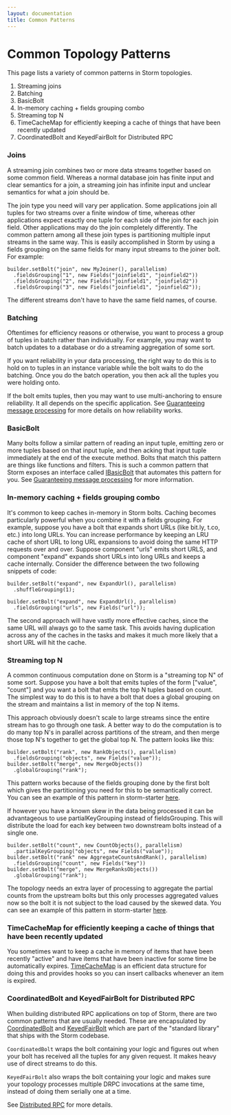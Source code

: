 ```yaml
---
layout: documentation
title: Common Patterns
---
```

<!--Content Begin-->
<div class="content">
	<div class="container-fluid">
    	<div class="row">
        	<div class="col-md-12">
            	<h1 class="page-title">Common Topology Patterns</h1>
                <p>This page lists a variety of common patterns in Storm topologies.</p>
<ol>
<li>Streaming joins</li>
<li>Batching</li>
<li>BasicBolt</li>
<li>In-memory caching + fields grouping combo</li>
<li>Streaming top N</li>
<li>TimeCacheMap for efficiently keeping a cache of things that have been recently updated</li>
<li>CoordinatedBolt and KeyedFairBolt for Distributed RPC</li>
</ol>

<h3>Joins</h3>

<p>A streaming join combines two or more data streams together based on some common field. Whereas a normal database join has finite input and clear semantics for a join, a streaming join has infinite input and unclear semantics for what a join should be.</p>

<p>The join type you need will vary per application. Some applications join all tuples for two streams over a finite window of time, whereas other applications expect exactly one tuple for each side of the join for each join field. Other applications may do the join completely differently. The common pattern among all these join types is partitioning multiple input streams in the same way. This is easily accomplished in Storm by using a fields grouping on the same fields for many input streams to the joiner bolt. For example:</p>
<div class="highlight"><pre><code class="language-java" data-lang="java"><span class="n">builder</span><span class="o">.</span><span class="na">setBolt</span><span class="o">(</span><span class="s">"join"</span><span class="o">,</span> <span class="k">new</span> <span class="nf">MyJoiner</span><span class="o">(),</span> <span class="n">parallelism</span><span class="o">)</span>
  <span class="o">.</span><span class="na">fieldsGrouping</span><span class="o">(</span><span class="s">"1"</span><span class="o">,</span> <span class="k">new</span> <span class="nf">Fields</span><span class="o">(</span><span class="s">"joinfield1"</span><span class="o">,</span> <span class="s">"joinfield2"</span><span class="o">))</span>
  <span class="o">.</span><span class="na">fieldsGrouping</span><span class="o">(</span><span class="s">"2"</span><span class="o">,</span> <span class="k">new</span> <span class="nf">Fields</span><span class="o">(</span><span class="s">"joinfield1"</span><span class="o">,</span> <span class="s">"joinfield2"</span><span class="o">))</span>
  <span class="o">.</span><span class="na">fieldsGrouping</span><span class="o">(</span><span class="s">"3"</span><span class="o">,</span> <span class="k">new</span> <span class="nf">Fields</span><span class="o">(</span><span class="s">"joinfield1"</span><span class="o">,</span> <span class="s">"joinfield2"</span><span class="o">));</span>
</code></pre></div>
<p>The different streams don't have to have the same field names, of course.</p>

<h3>Batching</h3>

<p>Oftentimes for efficiency reasons or otherwise, you want to process a group of tuples in batch rather than individually. For example, you may want to batch updates to a database or do a streaming aggregation of some sort.</p>

<p>If you want reliability in your data processing, the right way to do this is to hold on to tuples in an instance variable while the bolt waits to do the batching. Once you do the batch operation, you then ack all the tuples you were holding onto.</p>

<p>If the bolt emits tuples, then you may want to use multi-anchoring to ensure reliability. It all depends on the specific application. See <a href="guaranteeing-message-processing.html">Guaranteeing message processing</a> for more details on how reliability works.</p>

<h3>BasicBolt</h3>

<p>Many bolts follow a similar pattern of reading an input tuple, emitting zero or more tuples based on that input tuple, and then acking that input tuple immediately at the end of the execute method. Bolts that match this pattern are things like functions and filters. This is such a common pattern that Storm exposes an interface called <a href="https://storm.apache.org/javadoc/apidocs/backtype/storm/topology/IBasicBolt.html" target="_blank">IBasicBolt</a> that automates this pattern for you. See <a href="guaranteeing-message-processing.html">Guaranteeing message processing</a> for more information.</p>

<h3>In-memory caching + fields grouping combo</h3>

<p>It's common to keep caches in-memory in Storm bolts. Caching becomes particularly powerful when you combine it with a fields grouping. For example, suppose you have a bolt that expands short URLs (like bit.ly, t.co, etc.) into long URLs. You can increase performance by keeping an LRU cache of short URL to long URL expansions to avoid doing the same HTTP requests over and over. Suppose component "urls" emits short URLS, and component "expand" expands short URLs into long URLs and keeps a cache internally. Consider the difference between the two following snippets of code:</p>
<div class="highlight"><pre><code class="language-java" data-lang="java"><span class="n">builder</span><span class="o">.</span><span class="na">setBolt</span><span class="o">(</span><span class="s">"expand"</span><span class="o">,</span> <span class="k">new</span> <span class="nf">ExpandUrl</span><span class="o">(),</span> <span class="n">parallelism</span><span class="o">)</span>
  <span class="o">.</span><span class="na">shuffleGrouping</span><span class="o">(</span><span class="mi">1</span><span class="o">);</span>
</code></pre></div><div class="highlight"><pre><code class="language-java" data-lang="java"><span class="n">builder</span><span class="o">.</span><span class="na">setBolt</span><span class="o">(</span><span class="s">"expand"</span><span class="o">,</span> <span class="k">new</span> <span class="nf">ExpandUrl</span><span class="o">(),</span> <span class="n">parallelism</span><span class="o">)</span>
  <span class="o">.</span><span class="na">fieldsGrouping</span><span class="o">(</span><span class="s">"urls"</span><span class="o">,</span> <span class="k">new</span> <span class="nf">Fields</span><span class="o">(</span><span class="s">"url"</span><span class="o">));</span>
</code></pre></div>
<p>The second approach will have vastly more effective caches, since the same URL will always go to the same task. This avoids having duplication across any of the caches in the tasks and makes it much more likely that a short URL will hit the cache.</p>

<h3>Streaming top N</h3>

<p>A common continuous computation done on Storm is a "streaming top N" of some sort. Suppose you have a bolt that emits tuples of the form ["value", "count"] and you want a bolt that emits the top N tuples based on count. The simplest way to do this is to have a bolt that does a global grouping on the stream and maintains a list in memory of the top N items.</p>

<p>This approach obviously doesn't scale to large streams since the entire stream has to go through one task. A better way to do the computation is to do many top N's in parallel across partitions of the stream, and then merge those top N's together to get the global top N. The pattern looks like this:</p>
<div class="highlight"><pre><code class="language-java" data-lang="java"><span class="n">builder</span><span class="o">.</span><span class="na">setBolt</span><span class="o">(</span><span class="s">"rank"</span><span class="o">,</span> <span class="k">new</span> <span class="nf">RankObjects</span><span class="o">(),</span> <span class="n">parallelism</span><span class="o">)</span>
  <span class="o">.</span><span class="na">fieldsGrouping</span><span class="o">(</span><span class="s">"objects"</span><span class="o">,</span> <span class="k">new</span> <span class="nf">Fields</span><span class="o">(</span><span class="s">"value"</span><span class="o">));</span>
<span class="n">builder</span><span class="o">.</span><span class="na">setBolt</span><span class="o">(</span><span class="s">"merge"</span><span class="o">,</span> <span class="k">new</span> <span class="nf">MergeObjects</span><span class="o">())</span>
  <span class="o">.</span><span class="na">globalGrouping</span><span class="o">(</span><span class="s">"rank"</span><span class="o">);</span>
</code></pre></div>
<p>This pattern works because of the fields grouping done by the first bolt which gives the partitioning you need for this to be semantically correct. You can see an example of this pattern in storm-starter <a href="https://github.com/apache/storm/blob/master/examples/storm-starter/src/jvm/storm/starter/RollingTopWords.java">here</a>.</p>

<p>If however you have a known skew in the data being processed it can be advantageous to use partialKeyGrouping instead of fieldsGrouping.  This will distribute the load for each key between two downstream bolts instead of a single one.</p>
<div class="highlight"><pre><code class="language-java" data-lang="java"><span class="n">builder</span><span class="o">.</span><span class="na">setBolt</span><span class="o">(</span><span class="s">"count"</span><span class="o">,</span> <span class="k">new</span> <span class="nf">CountObjects</span><span class="o">(),</span> <span class="n">parallelism</span><span class="o">)</span>
  <span class="o">.</span><span class="na">partialKeyGrouping</span><span class="o">(</span><span class="s">"objects"</span><span class="o">,</span> <span class="k">new</span> <span class="nf">Fields</span><span class="o">(</span><span class="s">"value"</span><span class="o">));</span>
<span class="n">builder</span><span class="o">.</span><span class="na">setBolt</span><span class="o">(</span><span class="s">"rank"</span> <span class="k">new</span> <span class="nf">AggregateCountsAndRank</span><span class="o">(),</span> <span class="n">parallelism</span><span class="o">)</span>
  <span class="o">.</span><span class="na">fieldsGrouping</span><span class="o">(</span><span class="s">"count"</span><span class="o">,</span> <span class="k">new</span> <span class="nf">Fields</span><span class="o">(</span><span class="s">"key"</span><span class="o">))</span>
<span class="n">builder</span><span class="o">.</span><span class="na">setBolt</span><span class="o">(</span><span class="s">"merge"</span><span class="o">,</span> <span class="k">new</span> <span class="nf">MergeRanksObjects</span><span class="o">())</span>
  <span class="o">.</span><span class="na">globalGrouping</span><span class="o">(</span><span class="s">"rank"</span><span class="o">);</span>
</code></pre></div>
<p>The topology needs an extra layer of processing to aggregate the partial counts from the upstream bolts but this only processes aggregated values now so the bolt it is not subject to the load caused by the skewed data. You can see an example of this pattern in storm-starter <a href="https://github.com/apache/storm/blob/master/examples/storm-starter/src/jvm/storm/starter/SkewedRollingTopWords.java" target="_blank">here</a>.</p>

<h3>TimeCacheMap for efficiently keeping a cache of things that have been recently updated</h3>

<p>You sometimes want to keep a cache in memory of items that have been recently "active" and have items that have been inactive for some time be automatically expires. <a href="https://storm.apache.org/javadoc/apidocs/backtype/storm/utils/TimeCacheMap.html" target="_blank">TimeCacheMap</a> is an efficient data structure for doing this and provides hooks so you can insert callbacks whenever an item is expired.</p>

<h3 id="coordinatedbolt-and-keyedfairbolt-for-distributed-rpc">CoordinatedBolt and KeyedFairBolt for Distributed RPC</h3>

<p>When building distributed RPC applications on top of Storm, there are two common patterns that are usually needed. These are encapsulated by <a href="https://storm.apache.org/javadoc/apidocs/backtype/storm/task/CoordinatedBolt.html" target="_blank">CoordinatedBolt</a> and <a href="https://storm.apache.org/javadoc/apidocs/backtype/storm/task/KeyedFairBolt.html" target="_blank">KeyedFairBolt</a> which are part of the "standard library" that ships with the Storm codebase.</p>

<p><code>CoordinatedBolt</code> wraps the bolt containing your logic and figures out when your bolt has received all the tuples for any given request. It makes heavy use of direct streams to do this.</p>

<p><code>KeyedFairBolt</code> also wraps the bolt containing your logic and makes sure your topology processes multiple DRPC invocations at the same time, instead of doing them serially one at a time.</p>

<p>See <a href="distributed-rpc.html">Distributed RPC</a> for more details.</p>
            </div>
        </div>
    </div>
</div>
<!--Content End-->